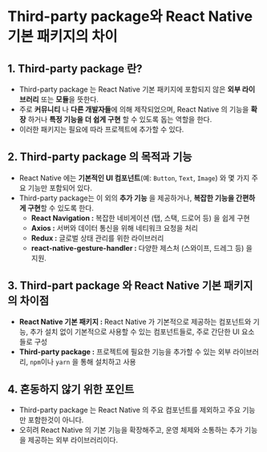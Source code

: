 Third-party package와 React Native 기본 패키지의 차이
===

## 1. Third-party package 란?
- Third-party package 는 React Native 기본 패키지에 포함되지 않은 **외부 라이브러리** 또는 **모듈**을 뜻한다.
- 주로 **커뮤니티** 나 **다른 개발자들**에 의해 제작되었으며, React Native 의 기능을 **확장** 하거나 **특정 기능을 더 쉽게 구현** 할 수 있도록 돕는 역할을 한다.
- 이러한 패키지는 필요에 따라 프로젝트에 추가할 수 있다.

## 2. Third-party package 의 목적과 기능
- React Native 에는 **기본적인 UI 컴포넌트**(예: `Button`, `Text`, `Image`) 와 몇 가지 주요 기능만 포함되어 있다. 
- Third-party package는 이 외의 **추가 기능** 을 제공하거나, **복잡한 기능을 간편하게 구현**할 수 있도록 한다. 
    - **React Navigation :** 복잡한 네비게이션 (탭, 스택, 드로어 등) 을 쉽게 구현
    - **Axios :** 서버와 데이터 통신을 위해 네티워크 요청을 처리
    - **Redux :** 글로벌 상태 관리를 위한 라이브러리
    - **react-native-gesture-handler :** 다양한 제스처 (스와이프, 드레그 등) 을 지원.


## 3. Third-part package 와 React Native 기본 패키지의 차이점 
- **React Native 기본 패키지 :** React Native 가 기본적으로 제공하는 컴포넌트와 기능, 추가 설치 없이 기본적으로 사용할 수 있는 컴포넌트들로, 주로 간단한 UI 요소들로 구성
- **Third-party package :** 프로젝트에 필요한 기능을 추가할 수 있는 외부 라이브러리, `npm`이나 `yarn` 을 통해 설치하고 사용

## 4. 혼동하지 않기 위한 포인트
- Third-party package 는 React Native 의 주요 컴포넌트를 제외하고 주요 기능만 포함한것이 아니다. 
- 오히려 React Native 의 기본 기능을 확장해주고, 운영 체제와 소통하는 추가 기능을 제공하는 외부 라이브러리이다. 